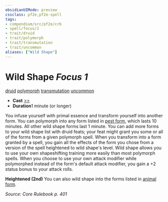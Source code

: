 ```yaml
---
obsidianUIMode: preview
cssclass: pf2e,pf2e-spell
tags:
- compendium/src/pf2e/crb
- spell/focus/1
- trait/druid
- trait/polymorph
- trait/transmutation
- trait/uncommon
aliases: ["Wild Shape"]
---
```

# Wild Shape *Focus 1*   
[druid](../../Rules/traits/druid.md)  [polymorph](../../Rules/traits/polymorph.md)  [transmutation](../../Rules/traits/transmutation.md)  [uncommon](../../Rules/traits/uncommon.md)  

- **Cast** [>>](../../Rules/core-rulebook/chapter-9-playing-the-game.md#Actions "Two-Action") 
- **Duration**1 minute (or longer)

You infuse yourself with primal essence and transform yourself into another form. You can polymorph into any form listed in [pest form](pest-form.md), which lasts 10 minutes. All other wild shape forms last 1 minute. You can add more forms to your wild shape list with druid feats; your feat might grant you some or all of the forms from a given polymorph spell. When you transform into a form granted by a spell, you gain all the effects of the form you chose from a version of the spell heightened to wild shape's level. Wild shape allows you to use your own shapeshifting training more easily than most polymorph spells. When you choose to use your own attack modifier while polymorphed instead of the form's default attack modifier, you gain a +2 status bonus to your attack rolls.

**Heightened (2nd)** You can also wild shape into the forms listed in [animal form](animal-form.md).

*Source: Core Rulebook p. 401*
